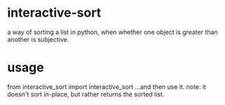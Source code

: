 # interactive-sort
a way of sorting a list in python, when whether one object is greater than another is subjective.

# usage
from interactive_sort import interactive_sort
...and then use it.
note: it doesn't sort in-place, but rather returns the sorted list.
